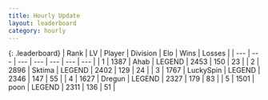 ```yaml
---
title: Hourly Update
layout: leaderboard
category: hourly
---
```


{: .leaderboard}
| Rank | LV | Player | Division | Elo | Wins | Losses |
| --- | --- | --- | --- | --- | --- | --- |
| <span data-change="0">1</span> | 1387 | <span title="ID: 402846">Ahab</span> | LEGEND | <span data-change="18">2453</span> | <span data-change="5">150</span> | <span data-change="0">23</span> |
| <span data-change="0">2</span> | 2896 | <span title="ID: 353063">Sktima</span> | LEGEND | <span data-change="0">2402</span> | <span data-change="0">129</span> | <span data-change="0">24</span> |
| <span data-change="1">3</span> | 1767 | <span title="ID: 498412">LuckySpin</span> | LEGEND | <span data-change="0">2346</span> | <span data-change="0">147</span> | <span data-change="0">55</span> |
| <span data-change="1">4</span> | 1627 | <span title="ID: 337810">Dregun</span> | LEGEND | <span data-change="0">2327</span> | <span data-change="0">179</span> | <span data-change="0">83</span> |
| <span data-change="-2">5</span> | 1501 | <span title="ID: 540690">poon</span> | LEGEND | <span data-change="-36">2311</span> | <span data-change="4">136</span> | <span data-change="5">51</span> |